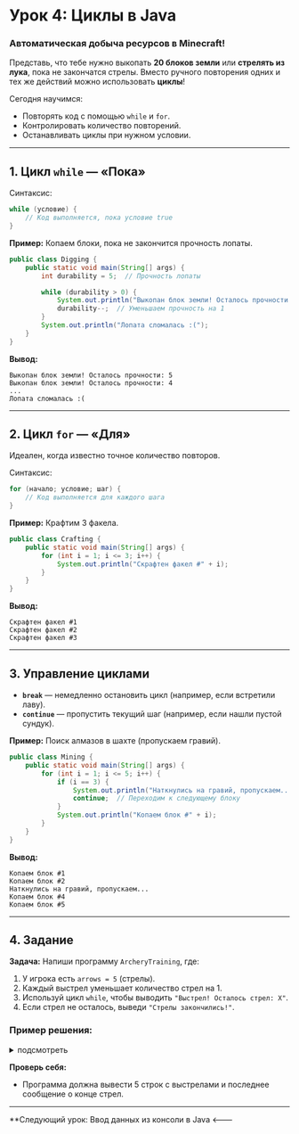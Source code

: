 # **Урок 4: Циклы в Java**  
### **Автоматическая добыча ресурсов в Minecraft!**  

Представь, что тебе нужно выкопать **20 блоков земли** или **стрелять из лука**, пока не закончатся стрелы. Вместо ручного повторения одних и тех же действий можно использовать **циклы**!  

Сегодня научимся:  
- Повторять код с помощью `while` и `for`.  
- Контролировать количество повторений.  
- Останавливать циклы при нужном условии.  

---

## **1. Цикл `while` — «Пока»**  
Синтаксис:  
```java
while (условие) {
    // Код выполняется, пока условие true
}
```  

**Пример:** Копаем блоки, пока не закончится прочность лопаты.  
```java
public class Digging {
    public static void main(String[] args) {
        int durability = 5;  // Прочность лопаты

        while (durability > 0) {
            System.out.println("Выкопан блок земли! Осталось прочности: " + durability);
            durability--;  // Уменьшаем прочность на 1
        }
        System.out.println("Лопата сломалась :(");
    }
}
```  
**Вывод:**  
```
Выкопан блок земли! Осталось прочности: 5  
Выкопан блок земли! Осталось прочности: 4  
...  
Лопата сломалась :(  
```  

---

## **2. Цикл `for` — «Для»**  
Идеален, когда известно точное количество повторов.  

Синтаксис:  
```java
for (начало; условие; шаг) {
    // Код выполняется для каждого шага
}
```  

**Пример:** Крафтим 3 факела.  
```java
public class Crafting {
    public static void main(String[] args) {
        for (int i = 1; i <= 3; i++) {
            System.out.println("Скрафтен факел #" + i);
        }
    }
}
```  
**Вывод:**  
```
Скрафтен факел #1  
Скрафтен факел #2  
Скрафтен факел #3  
```  

---

## **3. Управление циклами**  
- **`break`** — немедленно остановить цикл (например, если встретили лаву).  
- **`continue`** — пропустить текущий шаг (например, если нашли пустой сундук).  

**Пример:** Поиск алмазов в шахте (пропускаем гравий).  
```java
public class Mining {
    public static void main(String[] args) {
        for (int i = 1; i <= 5; i++) {
            if (i == 3) {
                System.out.println("Наткнулись на гравий, пропускаем...");
                continue;  // Переходим к следующему блоку
            }
            System.out.println("Копаем блок #" + i);
        }
    }
}
```  
**Вывод:**  
```
Копаем блок #1  
Копаем блок #2  
Наткнулись на гравий, пропускаем...  
Копаем блок #4  
Копаем блок #5  
```  

---

## **4. Задание**  
**Задача:** Напиши программу `ArcheryTraining`, где:  
1) У игрока есть `arrows = 5` (стрелы).  
2) Каждый выстрел уменьшает количество стрел на 1.  
3) Используй цикл `while`, чтобы выводить `"Выстрел! Осталось стрел: X"`.  
4) Если стрел не осталось, выведи `"Стрелы закончились!"`.  

### **Пример решения:**  
<details>
<summary>подсмотреть</summary>

```java
public class ArcheryTraining {
    public static void main(String[] args) {
        int arrows = 5;

        while (arrows > 0) {
            System.out.println("Выстрел! Осталось стрел: " + arrows);
            arrows--;
        }
        System.out.println("Стрелы закончились!");
    }
}
```  
</details>

**Проверь себя:**  
- Программа должна вывести 5 строк с выстрелами и последнее сообщение о конце стрел.  

---

**Следующий урок: Ввод данных из консоли в Java <---